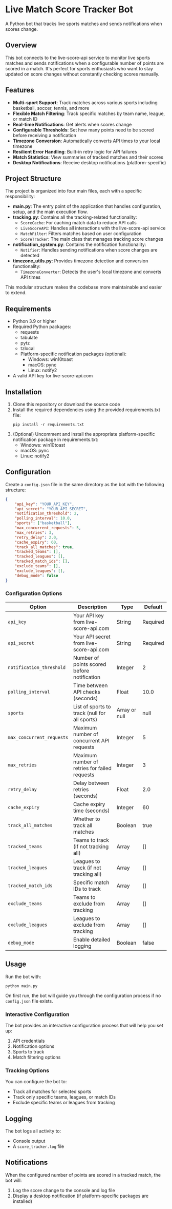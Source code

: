 # Live Match Score Tracker Bot

A Python bot that tracks live sports matches and sends notifications when scores change.

## Overview

This bot connects to the live-score-api service to monitor live sports matches and sends notifications when a configurable number of points are scored in a match. It's perfect for sports enthusiasts who want to stay updated on score changes without constantly checking scores manually.

## Features

- **Multi-sport Support**: Track matches across various sports including basketball, soccer, tennis, and more
- **Flexible Match Filtering**: Track specific matches by team name, league, or match ID
- **Real-time Notifications**: Get alerts when scores change
- **Configurable Thresholds**: Set how many points need to be scored before receiving a notification
- **Timezone Conversion**: Automatically converts API times to your local timezone
- **Resilient Error Handling**: Built-in retry logic for API failures
- **Match Statistics**: View summaries of tracked matches and their scores
- **Desktop Notifications**: Receive desktop notifications (platform-specific)

## Project Structure

The project is organized into four main files, each with a specific responsibility:

- **main.py**: The entry point of the application that handles configuration, setup, and the main execution flow.
- **tracking.py**: Contains all the tracking-related functionality:
  - `ScoreCache`: For caching match data to reduce API calls
  - `LiveScoreAPI`: Handles all interactions with the live-score-api service
  - `MatchFilter`: Filters matches based on user configuration
  - `ScoreTracker`: The main class that manages tracking score changes
- **notification_system.py**: Contains the notification functionality:
  - `Notifier`: Handles sending notifications when score changes are detected
- **timezone_utils.py**: Provides timezone detection and conversion functionality:
  - `TimezoneConverter`: Detects the user's local timezone and converts API times

This modular structure makes the codebase more maintainable and easier to extend.

## Requirements

- Python 3.9 or higher
- Required Python packages:
  - requests
  - tabulate
  - pytz
  - tzlocal
  - Platform-specific notification packages (optional):
    - Windows: win10toast
    - macOS: pync
    - Linux: notify2
- A valid API key for live-score-api.com

## Installation

1. Clone this repository or download the source code
2. Install the required dependencies using the provided requirements.txt file:
   ```
   pip install -r requirements.txt
   ```
3. (Optional) Uncomment and install the appropriate platform-specific notification package in requirements.txt:
   - Windows: win10toast
   - macOS: pync
   - Linux: notify2

## Configuration

Create a `config.json` file in the same directory as the bot with the following structure:

```json
{
    "api_key": "YOUR_API_KEY",
    "api_secret": "YOUR_API_SECRET",
    "notification_threshold": 2,
    "polling_interval": 10.0,
    "sports": ["basketball"],
    "max_concurrent_requests": 5,
    "max_retries": 3,
    "retry_delay": 2.0,
    "cache_expiry": 60,
    "track_all_matches": true,
    "tracked_teams": [],
    "tracked_leagues": [],
    "tracked_match_ids": [],
    "exclude_teams": [],
    "exclude_leagues": [],
    "debug_mode": false
}
```

### Configuration Options

| Option | Description | Type | Default |
|--------|-------------|------|---------|
| `api_key` | Your API key from live-score-api.com | String | Required |
| `api_secret` | Your API secret from live-score-api.com | String | Required |
| `notification_threshold` | Number of points scored before notification | Integer | 2 |
| `polling_interval` | Time between API checks (seconds) | Float | 10.0 |
| `sports` | List of sports to track (null for all sports) | Array or null | null |
| `max_concurrent_requests` | Maximum number of concurrent API requests | Integer | 5 |
| `max_retries` | Maximum number of retries for failed requests | Integer | 3 |
| `retry_delay` | Delay between retries (seconds) | Float | 2.0 |
| `cache_expiry` | Cache expiry time (seconds) | Integer | 60 |
| `track_all_matches` | Whether to track all matches | Boolean | true |
| `tracked_teams` | Teams to track (if not tracking all) | Array | [] |
| `tracked_leagues` | Leagues to track (if not tracking all) | Array | [] |
| `tracked_match_ids` | Specific match IDs to track | Array | [] |
| `exclude_teams` | Teams to exclude from tracking | Array | [] |
| `exclude_leagues` | Leagues to exclude from tracking | Array | [] |
| `debug_mode` | Enable detailed logging | Boolean | false |

## Usage

Run the bot with:

```
python main.py
```

On first run, the bot will guide you through the configuration process if no `config.json` file exists.

### Interactive Configuration

The bot provides an interactive configuration process that will help you set up:

1. API credentials
2. Notification options
3. Sports to track
4. Match filtering options

### Tracking Options

You can configure the bot to:

- Track all matches for selected sports
- Track only specific teams, leagues, or match IDs
- Exclude specific teams or leagues from tracking

## Logging

The bot logs all activity to:
- Console output
- A `score_tracker.log` file

## Notifications

When the configured number of points are scored in a tracked match, the bot will:

1. Log the score change to the console and log file
2. Display a desktop notification (if platform-specific packages are installed)
